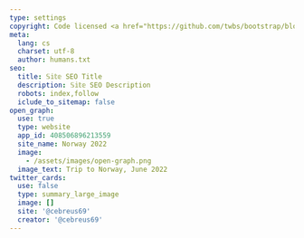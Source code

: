 ```yaml
---
type: settings
copyright: Code licensed <a href="https://github.com/twbs/bootstrap/blob/main/LICENSE" target="_blank" rel="license noopener">MIT</a>
meta:
  lang: cs
  charset: utf-8
  author: humans.txt
seo:
  title: 𝕊𝕚𝕥𝕖 SEO Title
  description: 𝕊𝕚𝕥𝕖 SEO Description
  robots: index,follow
  iclude_to_sitemap: false
open_graph:
  use: true
  type: website
  app_id: 408506896213559
  site_name: Norway 2022
  image:
    - /assets/images/open-graph.png
  image_text: Trip to Norway, June 2022
twitter_cards:
  use: false
  type: summary_large_image
  image: []
  site: '@cebreus69'
  creator: '@cebreus69'
---
```

